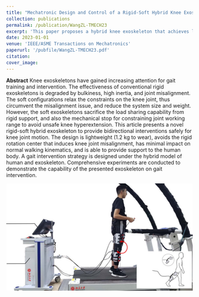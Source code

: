 ```yaml
---
title: "Mechatronic Design and Control of a Rigid-Soft Hybrid Knee Exoskeleton for Gait Intervention"
collection: publications
permalink: /publication/WangZL-TMECH23
excerpt: 'This paper proposes a hybrid knee exoskeleton that achieves lightweight and load support capability simultaneously.'
date: 2023-01-01
venue: 'IEEE/ASME Transactions on Mechatronics'
paperurl: '/pubfile/WangZL-TMECH23.pdf'
citation: 
cover_image: 
---
```



**Abstract**  Knee exoskeletons have gained increasing attention for gait training and intervention. The effectiveness of conventional rigid exoskeletons is degraded by bulkiness, high inertia, and joint misalignment. The soft configurations relax the constraints on the knee joint, thus circumvent the misalignment issue, and reduce the system size and weight. However, the soft exoskeletons sacrifice the load sharing capability from rigid support, and also the mechanical stop for constraining joint working range to avoid unsafe knee hyperextension. This article presents a novel rigid-soft hybrid exoskeleton to provide bidirectional interventions safely for knee joint motion. The design is lightweight (1.2 kg to wear), avoids the rigid rotation center that induces knee joint misalignment, has minimal impact on normal walking kinematics, and is able to provide support to the human body. A gait intervention strategy is designed under the hybrid model of human and exoskeleton. Comprehensive experiments are conducted to demonstrate the capability of the presented exoskeleton on gait intervention.


![picture](/pubfile/WangZL-TMECH23.jpg)
